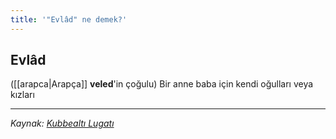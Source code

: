 ```yaml
---
title: '"Evlâd" ne demek?'
---
```


## Evlâd
([[arapca|Arapça]] **veled**'in çoğulu) Bir anne baba için kendi oğulları veya kızları

---
*Kaynak: [Kubbealtı Lugatı](https://www.lugatim.com/s/Evlât)*